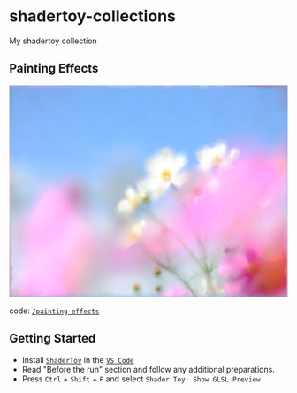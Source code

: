 # shadertoy-collections

My shadertoy collection

## Painting Effects

<img src="painting-effects/media/shadertoy.png" width="512"></img>  

code: [```/painting-effects```](https://github.com/TLabAltoh/shadertoy-collections/tree/master/painting-effects)

## Getting Started
- Install [```ShaderToy```](https://marketplace.visualstudio.com/items?itemName=stevensona.shader-toy) in the [```VS Code```](https://azure.microsoft.com/en-us/products/visual-studio-code)
- Read "Before the run" section and follow any additional preparations.
- Press ```Ctrl``` + ```Shift``` + ```P``` and select ```Shader Toy: Show GLSL Preview```
